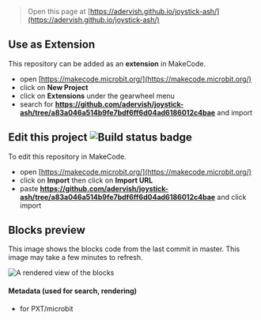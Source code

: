 
> Open this page at [https://adervish.github.io/joystick-ash/](https://adervish.github.io/joystick-ash/)

## Use as Extension

This repository can be added as an **extension** in MakeCode.

* open [https://makecode.microbit.org/](https://makecode.microbit.org/)
* click on **New Project**
* click on **Extensions** under the gearwheel menu
* search for **https://github.com/adervish/joystick-ash/tree/a83a046a514b9fe7bdf6ff6d04ad6186012c4bae** and import

## Edit this project ![Build status badge](https://github.com/adervish/joystick-ash/tree/a83a046a514b9fe7bdf6ff6d04ad6186012c4bae/workflows/MakeCode/badge.svg)

To edit this repository in MakeCode.

* open [https://makecode.microbit.org/](https://makecode.microbit.org/)
* click on **Import** then click on **Import URL**
* paste **https://github.com/adervish/joystick-ash/tree/a83a046a514b9fe7bdf6ff6d04ad6186012c4bae** and click import

## Blocks preview

This image shows the blocks code from the last commit in master.
This image may take a few minutes to refresh.

![A rendered view of the blocks](https://github.com/adervish/joystick-ash/tree/a83a046a514b9fe7bdf6ff6d04ad6186012c4bae/raw/master/.github/makecode/blocks.png)

#### Metadata (used for search, rendering)

* for PXT/microbit
<script src="https://makecode.com/gh-pages-embed.js"></script><script>makeCodeRender("{{ site.makecode.home_url }}", "{{ site.github.owner_name }}/{{ site.github.repository_name }}");</script>
